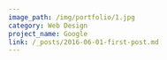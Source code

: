 ```yaml
---
image_path: /img/portfolio/1.jpg
category: Web Design
project_name: Google
link: /_posts/2016-06-01-first-post.md
---
```

